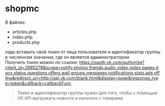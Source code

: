# shopmc
В файлах:  
- articles.php 
- index.php 
- products.php  

надо вставить свой токен от лица пользователя и идентификатор группы в численном значении, где он является администратором  
Получить токен можно по ссылке: https://oauth.vk.com/authorize?client_id=2685278&scope=notify,photos,friends,audio,video,notes,pages,docs,status,questions,offers,wall,groups,messages,notifications,stats,ads,offline&redirect_uri=http://api.vk.com/blank.html&display=page&response_type=token&callback=callbackFunc

>Токен и идентификатор группы нужен для того, чтобы с помощью VK API выгружать новости и катологи с товарами
